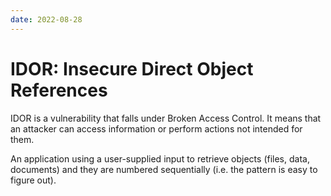 ```yaml
---
date: 2022-08-28
---
```


IDOR: Insecure Direct Object References
=======================================

IDOR is a vulnerability that falls under Broken Access Control. It means
that an attacker can access information or perform actions not intended
for them.

An application using a user-supplied input to retrieve objects (files,
data, documents) and they are numbered sequentially (i.e. the pattern is
easy to figure out).
